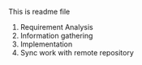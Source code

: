  This is readme file

1. Requirement Analysis
2. Information gathering
3. Implementation
4. Sync work with remote repository